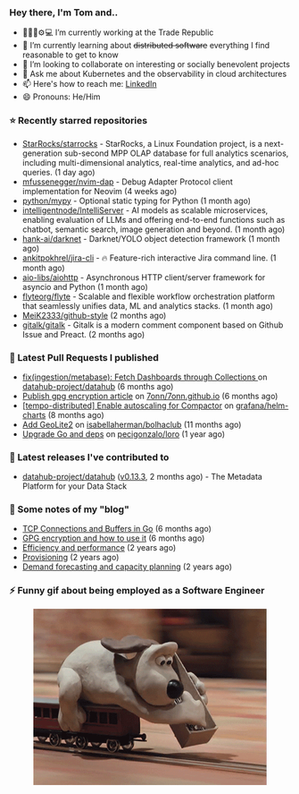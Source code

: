 ### Hey there, I'm Tom and..

- 🔭👨‍💻⚙💻 I’m currently working at the Trade Republic
- 🌱 I’m currently learning about ~~distributed software~~ everything I find reasonable to get to know
- 👯 I’m looking to collaborate on interesting or socially benevolent projects
- 💬 Ask me about Kubernetes and the observability in cloud architectures
- 📫 Here's how to reach me: [LinkedIn](https://www.linkedin.com/in/7onn)
- 😄 Pronouns: He/Him

### ⭐ Recently starred repositories

- [StarRocks/starrocks](https://github.com/StarRocks/starrocks) - StarRocks, a Linux Foundation project, is a next-generation sub-second MPP OLAP database for full analytics scenarios, including multi-dimensional analytics, real-time analytics, and ad-hoc queries.   (1 day ago)
- [mfussenegger/nvim-dap](https://github.com/mfussenegger/nvim-dap) - Debug Adapter Protocol client implementation for Neovim (4 weeks ago)
- [python/mypy](https://github.com/python/mypy) - Optional static typing for Python (1 month ago)
- [intelligentnode/IntelliServer](https://github.com/intelligentnode/IntelliServer) - AI models as scalable microservices, enabling evaluation of LLMs and offering end-to-end functions such as chatbot, semantic search, image generation and beyond. (1 month ago)
- [hank-ai/darknet](https://github.com/hank-ai/darknet) - Darknet/YOLO object detection framework (1 month ago)
- [ankitpokhrel/jira-cli](https://github.com/ankitpokhrel/jira-cli) - 🔥 Feature-rich interactive Jira command line. (1 month ago)
- [aio-libs/aiohttp](https://github.com/aio-libs/aiohttp) - Asynchronous HTTP client/server framework for asyncio and Python (1 month ago)
- [flyteorg/flyte](https://github.com/flyteorg/flyte) - Scalable and flexible workflow orchestration platform that seamlessly unifies data, ML and analytics stacks. (1 month ago)
- [MeiK2333/github-style](https://github.com/MeiK2333/github-style) (2 months ago)
- [gitalk/gitalk](https://github.com/gitalk/gitalk) - Gitalk is a modern comment component based on Github Issue and Preact. (2 months ago)

### 🔨 Latest Pull Requests I published

- [fix(ingestion/metabase): Fetch Dashboards through Collections ](https://github.com/datahub-project/datahub/pull/9631) on [datahub-project/datahub](https://github.com/datahub-project/datahub) (6 months ago)
- [Publish gpg encryption article](https://github.com/7onn/7onn.github.io/pull/1) on [7onn/7onn.github.io](https://github.com/7onn/7onn.github.io) (6 months ago)
- [[tempo-distributed] Enable autoscaling for Compactor](https://github.com/grafana/helm-charts/pull/2817) on [grafana/helm-charts](https://github.com/grafana/helm-charts) (8 months ago)
- [Add GeoLite2](https://github.com/isabellaherman/bolhaclub/pull/3) on [isabellaherman/bolhaclub](https://github.com/isabellaherman/bolhaclub) (11 months ago)
- [Upgrade Go and deps](https://github.com/pecigonzalo/loro/pull/92) on [pecigonzalo/loro](https://github.com/pecigonzalo/loro) (1 year ago)

### 🔭 Latest releases I've contributed to

- [datahub-project/datahub](https://github.com/datahub-project/datahub) ([v0.13.3](https://github.com/datahub-project/datahub/releases/tag/v0.13.3), 2 months ago) - The Metadata Platform for your Data Stack

### 📝 Some notes of my "blog"

- [TCP Connections and Buffers in Go](https://www.7onn.dev/post/tcp-connections-and-buffers-in-go/) (6 months ago)
- [GPG encryption and how to use it](https://www.7onn.dev/post/gpg-encryption/) (6 months ago)
- [Efficiency and performance](https://www.7onn.dev/post/efficiency-and-performance/) (2 years ago)
- [Provisioning](https://www.7onn.dev/post/provisioning/) (2 years ago)
- [Demand forecasting and capacity planning](https://www.7onn.dev/post/demand-forecasting-and-capacity-planning/) (2 years ago)

### ⚡ Funny gif about being employed as a Software Engineer
<p align="center">
  <img alt="building the path" src="./giphy.gif" />
</p>
